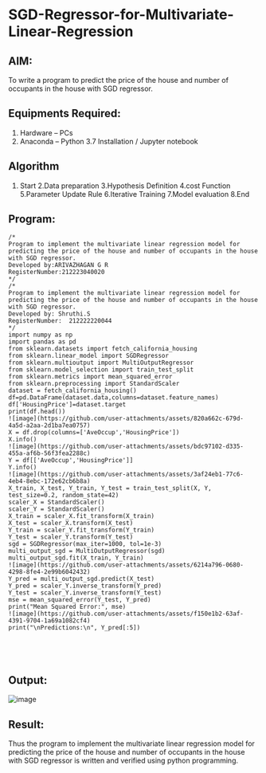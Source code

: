 # SGD-Regressor-for-Multivariate-Linear-Regression

## AIM:
To write a program to predict the price of the house and number of occupants in the house with SGD regressor.

## Equipments Required:
1. Hardware – PCs
2. Anaconda – Python 3.7 Installation / Jupyter notebook

## Algorithm
1. Start
2.Data preparation
3.Hypothesis Definition
4.cost Function 5.Parameter Update Rule 6.Iterative Training 7.Model evaluation 8.End

## Program:
```
/*
Program to implement the multivariate linear regression model for predicting the price of the house and number of occupants in the house with SGD regressor.
Developed by:ARIVAZHAGAN G R
RegisterNumber:212223040020
*/
/*
Program to implement the multivariate linear regression model for predicting the price of the house and number of occupants in the house with SGD regressor.
Developed by: Shruthi.S
RegisterNumber:  212222220044
*/
import numpy as np
import pandas as pd
from sklearn.datasets import fetch_california_housing
from sklearn.linear_model import SGDRegressor
from sklearn.multioutput import MultiOutputRegressor
from sklearn.model_selection import train_test_split
from sklearn.metrics import mean_squared_error
from sklearn.preprocessing import StandardScaler
dataset = fetch_california_housing()
df=pd.DataFrame(dataset.data,columns=dataset.feature_names)
df['HousingPrice']=dataset.target
print(df.head())
![image](https://github.com/user-attachments/assets/820a662c-679d-4a5d-a2aa-2d1ba7ea0757)
X = df.drop(columns=['AveOccup','HousingPrice'])
X.info()
![image](https://github.com/user-attachments/assets/bdc97102-d335-455a-af6b-56f3fea2288c)
Y = df[['AveOccup','HousingPrice']]
Y.info()
![image](https://github.com/user-attachments/assets/3af24eb1-77c6-4eb4-8ebc-172e62cb6b8a)
X_train, X_test, Y_train, Y_test = train_test_split(X, Y, test_size=0.2, random_state=42)
scaler_X = StandardScaler()
scaler_Y = StandardScaler()
X_train = scaler_X.fit_transform(X_train)
X_test = scaler_X.transform(X_test)
Y_train = scaler_Y.fit_transform(Y_train)
Y_test = scaler_Y.transform(Y_test)
sgd = SGDRegressor(max_iter=1000, tol=1e-3)
multi_output_sgd = MultiOutputRegressor(sgd)
multi_output_sgd.fit(X_train, Y_train)
![image](https://github.com/user-attachments/assets/6214a796-0680-4298-8fe4-2e99b6042432)
Y_pred = multi_output_sgd.predict(X_test)
Y_pred = scaler_Y.inverse_transform(Y_pred)
Y_test = scaler_Y.inverse_transform(Y_test)
mse = mean_squared_error(Y_test, Y_pred)
print("Mean Squared Error:", mse)
![image](https://github.com/user-attachments/assets/f150e1b2-63af-4391-9704-1a69a1082cf4)
print("\nPredictions:\n", Y_pred[:5])





```

## Output:
![image](https://github.com/user-attachments/assets/025921bc-d77b-49b5-9b61-f71dc456314e)



## Result:
Thus the program to implement the multivariate linear regression model for predicting the price of the house and number of occupants in the house with SGD regressor is written and verified using python programming.
